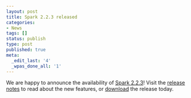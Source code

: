 ```yaml
---
layout: post
title: Spark 2.2.3 released
categories:
- News
tags: []
status: publish
type: post
published: true
meta:
  _edit_last: '4'
  _wpas_done_all: '1'
---
```

We are happy to announce the availability of <a href="{{site.baseurl}}/releases/spark-release-2-2-3.html" title="Spark Release 2.2.3">Spark 2.2.3</a>! Visit the <a href="{{site.baseurl}}/releases/spark-release-2-2-3.html" title="Spark Release 2.2.3">release notes</a> to read about the new features, or <a href="{{site.baseurl}}/downloads.html">download</a> the release today.
